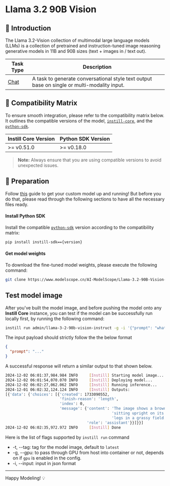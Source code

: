 # Llama 3.2 90B Vision

## 📖 Introduction

The Llama 3.2-Vision collection of multimodal large language models (LLMs) is a collection of pretrained and instruction-tuned image reasoning generative models in 11B and 90B sizes (text + images in / text out).

| Task Type                                                  | Description                                                                                 |
| ---------------------------------------------------------- | ------------------------------------------------------------------------------------------- |
| [Chat](https://www.instill-ai.dev/docs/model/ai-task#chat) | A task to generate conversational style text output base on single or multi-modality input. |

## 🔄 Compatibility Matrix

To ensure smooth integration, please refer to the compatibility matrix below. It outlines the compatible versions of the model, [`instill-core`](https://github.com/instill-ai/instill-core), and the [`python-sdk`](https://github.com/instill-ai/python-sdk).

| Instill Core Version | Python SDK Version |
| -------------------- | ------------------ |
| >= v0.51.0           | >= v0.18.0         |

> **Note:** Always ensure that you are using compatible versions to avoid unexpected issues.

## 🚀 Preparation

Follow [this](../README.md) guide to get your custom model up and running! But before you do that, please read through the following sections to have all the necessary files ready.

#### Install Python SDK

Install the compatible [`python-sdk`](https://github.com/instill-ai/python-sdk) version according to the compatibility matrix:

```bash
pip install instill-sdk=={version}
```

#### Get model weights

To download the fine-tuned model weights, please execute the following command:

```bash
git clone https://www.modelscope.cn/AI-ModelScope/Llama-3.2-90B-Vision-Instruct-GGUF.git
```

## Test model image

After you've built the model image, and before pushing the model onto any **Instill Core** instance, you can test if the model can be successfully run locally first, by running the following command:

```bash
instill run admin/llama-3-2-90b-vision-instruct -g -i '{"prompt": "whats in the pic?", "image-url": "https://artifacts.instill.tech/imgs/bear.jpg"}'
```

The input payload should strictly follow the the below format

```json
{
  "prompt": "..."
}
```

A successful response will return a similar output to that shown below.

```bash
2024-12-02 06:01:37,984.984 INFO     [Instill] Starting model image...
2024-12-02 06:01:54,070.070 INFO     [Instill] Deploying model...
2024-12-02 06:02:27,062.062 INFO     [Instill] Running inference...
2024-12-01 06:02:32,124.124 INFO     [Instill] Outputs:
[{'data': {'choices': [{'created': 1733090552,
                        'finish-reason': 'length',
                        'index': 0,
                        'message': {'content': 'The image shows a brown bear '
                                               'sitting upright on its hind '
                                               'legs in a grassy field.',
                                    'role': 'assistant'}}]}}]
2024-12-02 06:02:35,972.972 INFO     [Instill] Done
```

Here is the list of flags supported by `instill run` command

- -t, --tag: tag for the model image, default to `latest`
- -g, --gpu: to pass through GPU from host into container or not, depends on if `gpu` is enabled in the config.
- -i, --input: input in json format

---

Happy Modeling! 💡
